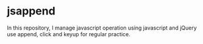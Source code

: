 # jsappend

In this repository, I manage javascript operation using javascript and jQuery use append, click and keyup for regular practice.
